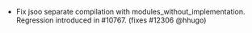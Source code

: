 - Fix jsoo separate compilation with modules_without_implementation. Regression introduced in #10767. (fixes #12306 @hhugo)